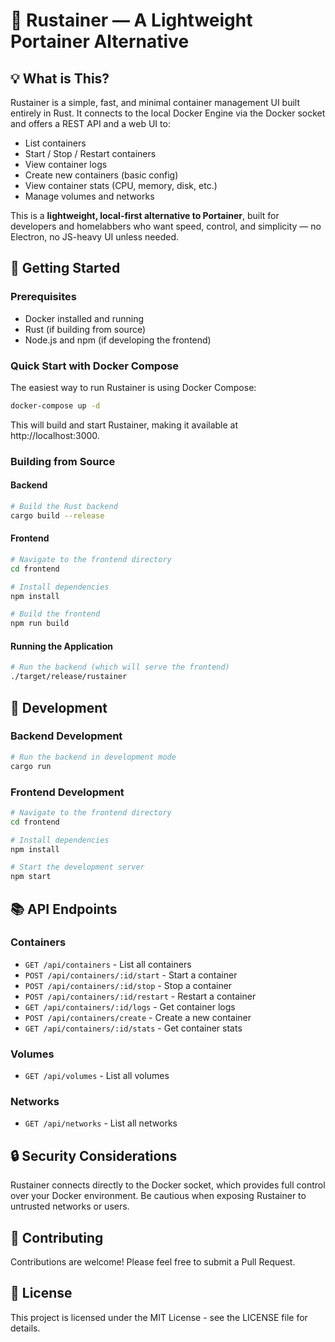# 🚢 Rustainer — A Lightweight Portainer Alternative

## 💡 What is This?
Rustainer is a simple, fast, and minimal container management UI built entirely in Rust. It connects to the local Docker Engine via the Docker socket and offers a REST API and a web UI to:
- List containers
- Start / Stop / Restart containers
- View container logs
- Create new containers (basic config)
- View container stats (CPU, memory, disk, etc.)
- Manage volumes and networks

This is a **lightweight, local-first alternative to Portainer**, built for developers and homelabbers who want speed, control, and simplicity — no Electron, no JS-heavy UI unless needed.

## 🚀 Getting Started

### Prerequisites
- Docker installed and running
- Rust (if building from source)
- Node.js and npm (if developing the frontend)

### Quick Start with Docker Compose
The easiest way to run Rustainer is using Docker Compose:

```bash
docker-compose up -d
```

This will build and start Rustainer, making it available at http://localhost:3000.

### Building from Source

#### Backend
```bash
# Build the Rust backend
cargo build --release
```

#### Frontend
```bash
# Navigate to the frontend directory
cd frontend

# Install dependencies
npm install

# Build the frontend
npm run build
```

#### Running the Application
```bash
# Run the backend (which will serve the frontend)
./target/release/rustainer
```

## 🧰 Development

### Backend Development
```bash
# Run the backend in development mode
cargo run
```

### Frontend Development
```bash
# Navigate to the frontend directory
cd frontend

# Install dependencies
npm install

# Start the development server
npm start
```

## 📚 API Endpoints

### Containers
- `GET /api/containers` - List all containers
- `POST /api/containers/:id/start` - Start a container
- `POST /api/containers/:id/stop` - Stop a container
- `POST /api/containers/:id/restart` - Restart a container
- `GET /api/containers/:id/logs` - Get container logs
- `POST /api/containers/create` - Create a new container
- `GET /api/containers/:id/stats` - Get container stats

### Volumes
- `GET /api/volumes` - List all volumes

### Networks
- `GET /api/networks` - List all networks

## 🔒 Security Considerations
Rustainer connects directly to the Docker socket, which provides full control over your Docker environment. Be cautious when exposing Rustainer to untrusted networks or users.

## 🤝 Contributing
Contributions are welcome! Please feel free to submit a Pull Request.

## 📄 License
This project is licensed under the MIT License - see the LICENSE file for details.
